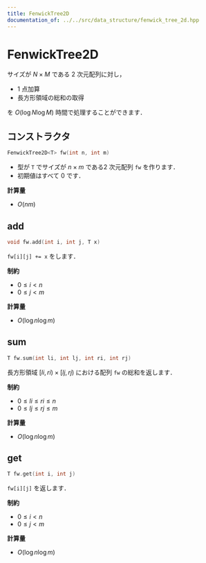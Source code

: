 ```yaml
---
title: FenwickTree2D
documentation_of: ../../src/data_structure/fenwick_tree_2d.hpp
---
```


# FenwickTree2D

サイズが $N \times M$ である $2$ 次元配列に対し，

- $1$ 点加算
- 長方形領域の総和の取得

を $O(\log N \log M)$ 時間で処理することができます．

## コンストラクタ

```cpp
FenwickTree2D<T> fw(int n, int m)
```

- 型が `T` でサイズが $n \times m$ である$2$ 次元配列 `fw` を作ります．<br>
- 初期値はすべて $0$ です．

**計算量**

- $O(nm)$

## add

```cpp
void fw.add(int i, int j, T x)
```

`fw[i][j] += x` をします．

**制約**

- $0 \leq i < n$
- $0 \leq j < m$

**計算量**

- $O(\log n \log m)$

## sum

```cpp
T fw.sum(int li, int lj, int ri, int rj)
```

長方形領域 $[li, ri) \times [lj, rj)$ における配列 `fw` の総和を返します．

**制約**

- $0 \leq li \leq ri \leq n$
- $0 \leq lj \leq rj \leq m$

**計算量**

- $O(\log n \log m)$

## get

```cpp
T fw.get(int i, int j)
```

`fw[i][j]` を返します．

**制約**

- $0 \leq i < n$
- $0 \leq j < m$

**計算量**

- $O(\log n \log m)$